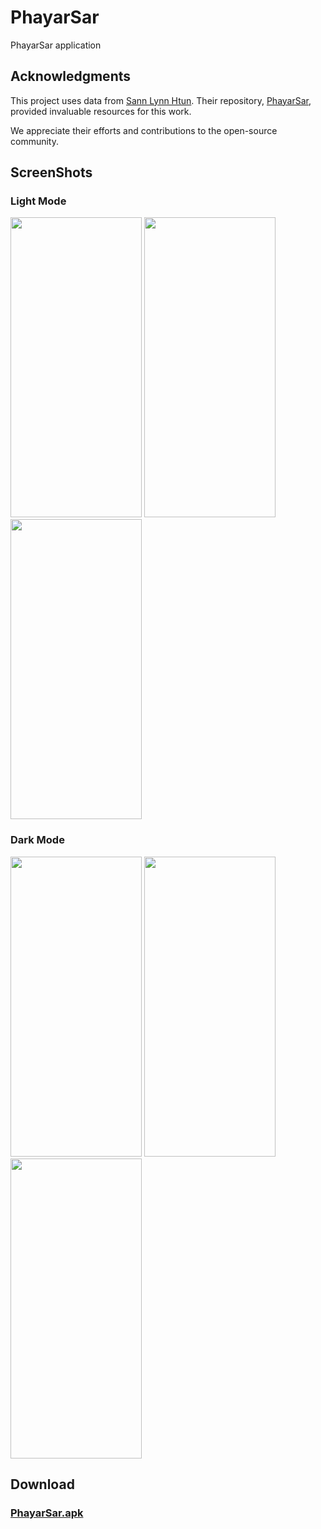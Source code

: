 # PhayarSar

PhayarSar application

## Acknowledgments

This project uses data from [Sann Lynn Htun](https://github.com/sannlynnhtun-coding). Their repository, [PhayarSar](https://github.com/sannlynnhtun-coding/PhayarSar), provided invaluable resources for this work.

We appreciate their efforts and contributions to the open-source community.

## ScreenShots
### Light Mode
<img src="https://github.com/NyeinChanAung203/PhayarSar/assets/63293974/630c09ab-d592-49d4-8112-b7c0a3c29447" width="210" height="480">
<img src="https://github.com/NyeinChanAung203/PhayarSar/assets/63293974/1f2909b3-bdec-4616-8d8f-af2c4ba9dc67" width="210" height="480">
<img src="https://github.com/NyeinChanAung203/PhayarSar/assets/63293974/7a31e770-9d17-4dd3-afac-b78c5a3a5696" width="210" height="480">


### Dark Mode
<img src="https://github.com/NyeinChanAung203/PhayarSar/assets/63293974/8c7a5fc7-57ac-42ac-a106-7151031ca372" width="210" height="480">
<img src="https://github.com/NyeinChanAung203/PhayarSar/assets/63293974/624d1f10-e613-4815-8db6-a5fd49e2c1b4" width="210" height="480">
<img src="https://github.com/NyeinChanAung203/PhayarSar/assets/63293974/7d752b3d-4752-4aec-9ac4-34220253f133" width="210" height="480">


## Download
### [PhayarSar.apk](https://github.com/NyeinChanAung203/PhayarSar/blob/master/apk_file/phayarsar.apk)

